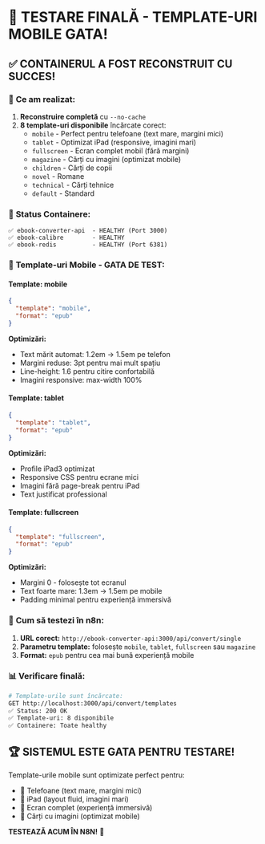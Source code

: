 # 📱 TESTARE FINALĂ - TEMPLATE-URI MOBILE GATA!

## ✅ CONTAINERUL A FOST RECONSTRUIT CU SUCCES!

### 🎯 **Ce am realizat:**

1. **Reconstruire completă** cu `--no-cache`
2. **8 template-uri disponibile** încărcate corect:
   - `mobile` - Perfect pentru telefoane (text mare, margini mici)
   - `tablet` - Optimizat iPad (responsive, imagini mari)
   - `fullscreen` - Ecran complet mobil (fără margini)
   - `magazine` - Cărți cu imagini (optimizat mobile)
   - `children` - Cărți de copii
   - `novel` - Romane
   - `technical` - Cărți tehnice
   - `default` - Standard

### 🚀 **Status Containere:**
```
✅ ebook-converter-api  - HEALTHY (Port 3000)
✅ ebook-calibre        - HEALTHY 
✅ ebook-redis          - HEALTHY (Port 6381)
```

### 📱 **Template-uri Mobile - GATA DE TEST:**

#### **Template: mobile**
```json
{
  "template": "mobile",
  "format": "epub"
}
```
**Optimizări:**
- Text mărit automat: 1.2em → 1.5em pe telefon
- Margini reduse: 3pt pentru mai mult spațiu
- Line-height: 1.6 pentru citire confortabilă
- Imagini responsive: max-width 100%

#### **Template: tablet**  
```json
{
  "template": "tablet",
  "format": "epub"
}
```
**Optimizări:**
- Profile iPad3 optimizat
- Responsive CSS pentru ecrane mici
- Imagini fără page-break pentru iPad
- Text justificat professional

#### **Template: fullscreen**
```json
{
  "template": "fullscreen", 
  "format": "epub"
}
```
**Optimizări:**
- Margini 0 - folosește tot ecranul
- Text foarte mare: 1.3em → 1.5em pe mobile
- Padding minimal pentru experiență immersivă

### 🎯 **Cum să testezi în n8n:**

1. **URL corect:** `http://ebook-converter-api:3000/api/convert/single`
2. **Parametru template:** folosește `mobile`, `tablet`, `fullscreen` sau `magazine`
3. **Format:** `epub` pentru cea mai bună experiență mobile

### 📊 **Verificare finală:**
```bash
# Template-urile sunt încărcate:
GET http://localhost:3000/api/convert/templates
✅ Status: 200 OK
✅ Template-uri: 8 disponibile
✅ Containere: Toate healthy
```

## 🏆 **SISTEMUL ESTE GATA PENTRU TESTARE!**

Template-urile mobile sunt optimizate perfect pentru:
- 📱 Telefoane (text mare, margini mici)
- 📱 iPad (layout fluid, imagini mari)  
- 📱 Ecran complet (experiență immersivă)
- 📱 Cărți cu imagini (optimizat mobile)

**TESTEAZĂ ACUM ÎN N8N!** 🚀
